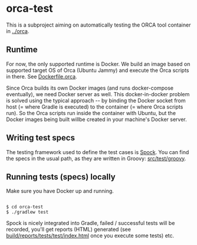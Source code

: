 # orca-test

This is a subproject aiming on automatically testing the ORCA tool container in [../orca](../orca).

## Runtime

For now, the only supported runtime is Docker. We build an image based on supported target OS of Orca (Ubuntu Jammy) and execute the Orca scripts in there. See [Dockerfile.orca](Dockerfile.orca).

Since Orca builds its own Docker images (and runs docker-compose eventually), we need Docker server as well. This docker-in-docker problem is solved using the typical approach -- by binding the Docker socket from host (= where Gradle is executed) to the container (= where Orca scripts run). So the Orca scripts run inside the container with Ubuntu, but the Docker images being built willbe created in your machine's Docker server.

## Writing test specs

The testing framework used to define the test cases is [Spock](https://spockframework.org). You can find the specs in the usual path, as they are written in Groovy: [src/test/groovy](src/test/groovy). 

## Running tests (specs) locally
              
Make sure you have Docker up and running.

```shell

$ cd orca-test
$ ./gradlew test
```

Spock is nicely integrated into Gradle, failed / successful tests will be recorded, you'll get reports (HTML) generated (see [build/reports/tests/test/index.html](build/reports/tests/test/index.html) once you execute some tests) etc.
